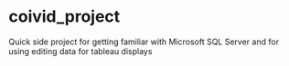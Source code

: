 # coivid_project
Quick side project for getting familiar with Microsoft SQL Server and for using editing data for tableau displays
